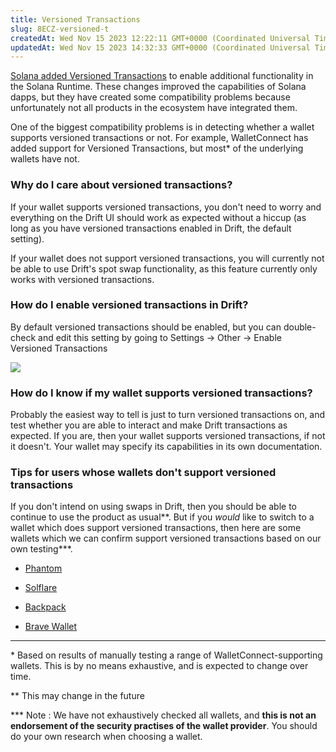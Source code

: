 ```yaml
---
title: Versioned Transactions
slug: 8ECZ-versioned-t
createdAt: Wed Nov 15 2023 12:22:11 GMT+0000 (Coordinated Universal Time)
updatedAt: Wed Nov 15 2023 14:32:33 GMT+0000 (Coordinated Universal Time)
---
```


[Solana added Versioned Transactions](https://docs.solana.com/developing/versioned-transactions) to enable additional functionality in the Solana Runtime. These changes improved the capabilities of Solana dapps, but they have created some compatibility problems because unfortunately not all products in the ecosystem have integrated them.

One of the biggest compatibility problems is in detecting whether a wallet supports versioned transactions or not. For example, WalletConnect has added support for Versioned Transactions, but most\* of the underlying wallets have not.

### Why do I care about versioned transactions?

If your wallet supports versioned transactions, you don't need to worry and everything on the Drift UI should work as expected without a hiccup (as long as you have versioned transactions enabled in Drift, the default setting).

If your wallet does not support versioned transactions, you will currently not be able to use Drift's spot swap functionality, as this feature currently only works with versioned transactions.

### How do I enable versioned transactions in Drift?

By default versioned transactions should be enabled, but you can double-check and edit this setting by going to Settings -> Other -> Enable Versioned Transactions

![](../../static/assets/lvtSVVMz9URv0ocBM76zt_screenshot-2023-11-15-at-13654-pm.png)

### How do I know if my wallet supports versioned transactions?

Probably the easiest way to tell is just to turn versioned transactions on, and test whether you are able to interact and make Drift transactions as expected. If you are, then your wallet supports versioned transactions, if not it doesn't. Your wallet may specify its capabilities in its own documentation.

### Tips for users whose wallets don't support versioned transactions

If you don't intend on using swaps in Drift, then you should be able to continue to use the product as usual\*\*. But if you _would_ like to switch to a wallet which does support versioned transactions, then here are some wallets which we can confirm support versioned transactions based on our own testing\*\*\*.

-   [Phantom](https://phantom.app/)

-   [Solflare](https://solflare.com/)

-   [Backpack](https://www.backpack.app/)

-   [Brave Wallet](https://brave.com/wallet/)

---

\* Based on results of manually testing a range of WalletConnect-supporting wallets. This is by no means exhaustive, and is expected to change over time.

\*\* This may change in the future

\*\*\* Note : We have not exhaustively checked all wallets, and **this is not an endorsement of the security practises of the wallet provider**. You should do your own research when choosing a wallet.
